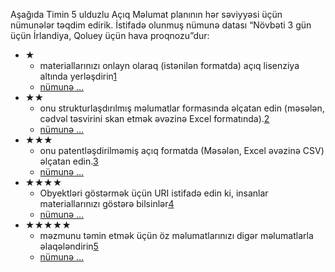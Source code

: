 Aşağıda Timin 5 ulduzlu Açıq Məlumat planının hər səviyyəsi üçün nümunələr təqdim edirik. İstifadə olunmuş nümunə datası “Növbəti 3 gün üçün İrlandiya, Qoluey üçün hava proqnozu”dur:

- &#x2605;
  - materiallarınızı onlayn olaraq (istənilən formatda) açıq lisenziya altında yerləşdirin[1](#addendum1 "view costs and benefits of 1-star data")
  - [nümunə &hellip;](examples/gtd-1.pdf "1-star Galway temperature data")
- &#x2605;&#x2605;
  - onu strukturlaşdırılmış məlumatlar formasında əlçatan edin (məsələn, cədvəl təsvirini skan etmək əvəzinə Excel formatında).[2](#addendum2 "view costs and benefits of 2-star data")
  - [nümunə &hellip;](examples/gtd-2.xls "2-star Galway temperature data")
- &#x2605;&#x2605;&#x2605;
  - onu patentləşdirilməmiş açıq formatda (Məsələn, Excel əvəzinə CSV) əlçatan edin.[3](#addendum3 "view costs and benefits of 3-star data")
  - [nümunə &hellip;](examples/gtd-3.csv "3-star Galway temperature data")
- &#x2605;&#x2605;&#x2605;&#x2605;
  - Obyektləri göstərmək üçün URI istifadə edin ki, insanlar materiallarınızı göstərə bilsinlər[4](#addendum4 "view costs and benefits of 4-star data")
  - [nümunə &hellip;](examples/gtd-4/ "4-star Galway temperature data")
- &#x2605;&#x2605;&#x2605;&#x2605;&#x2605;
  - məzmunu təmin etmək üçün öz məlumatlarınızı digər məlumatlarla əlaqələndirin[5](#addendum5 "view costs and benefits of 5-star data")
  - [nümunə &hellip;](examples/gtd-5/ "5-star Galway temperature data")

